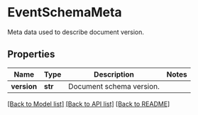 # EventSchemaMeta

Meta data used to describe document version.

## Properties
Name | Type | Description | Notes
------------ | ------------- | ------------- | -------------
**version** | **str** | Document schema version. | 

[[Back to Model list]](../README.md#documentation-for-models) [[Back to API list]](../README.md#documentation-for-api-endpoints) [[Back to README]](../README.md)


